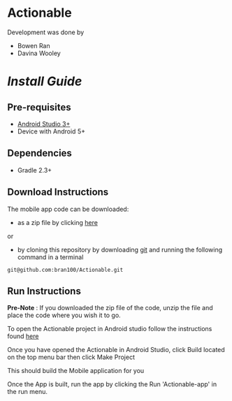 # **Actionable**

Development was done by
- Bowen Ran
- Davina Wooley

# *Install Guide*

## Pre-requisites
- [Android Studio 3+](https://developer.android.com/studio/)
- Device with Android 5+

## Dependencies
- Gradle 2.3+

## Download Instructions

The mobile app code can be downloaded:
- as a zip file by clicking [here](https://github.com/bran100/Actionable/archive/master.zip)

or 

- by cloning this repository by downloading [git](https://git-scm.com/downloads) and running the following command in a terminal
```
git@github.com:bran100/Actionable.git
```

## Run Instructions

**Pre-Note** : If you downloaded the zip file of the code, unzip the file and place the code where you wish it to go.

To open the Actionable project in Android studio follow the instructions found [here](https://github.com/dogriffiths/HeadFirstAndroid/wiki/How-to-open-a-project-in-Android-Studio)

Once you have opened the Actionable in Android Studio, click Build located on the top menu bar then click Make Project

This should build the Mobile application for you

Once the App is built, run the app by clicking the Run 'Actionable-app' in the run menu.


